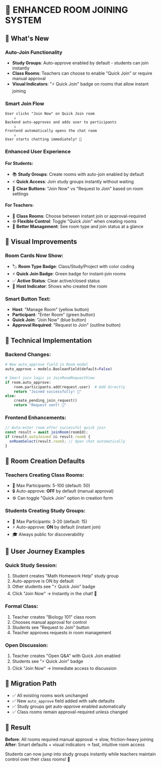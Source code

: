 # 🎯 ENHANCED ROOM JOINING SYSTEM

## 🚀 **What's New**

### **Auto-Join Functionality**

- **Study Groups**: Auto-approve enabled by default - students can join instantly
- **Class Rooms**: Teachers can choose to enable "Quick Join" or require manual approval
- **Visual Indicators**: "⚡ Quick Join" badge on rooms that allow instant joining

### **Smart Join Flow**

```
User clicks "Join Now" on Quick Join room
    ↓
Backend auto-approves and adds user to participants
    ↓
Frontend automatically opens the chat room
    ↓
User starts chatting immediately! 🎉
```

### **Enhanced User Experience**

#### **For Students:**

- 📚 **Study Groups**: Create rooms with auto-join enabled by default
- ⚡ **Quick Access**: Join study groups instantly without waiting
- 🎯 **Clear Buttons**: "Join Now" vs "Request to Join" based on room settings

#### **For Teachers:**

- 🏫 **Class Rooms**: Choose between instant join or approval-required
- ⚙️ **Flexible Control**: Toggle "Quick Join" when creating rooms
- 👥 **Better Management**: See room type and join status at a glance

## 🎨 **Visual Improvements**

### **Room Cards Now Show:**

- 🏷️ **Room Type Badge**: Class/Study/Project with color coding
- ⚡ **Quick Join Badge**: Green badge for instant-join rooms
- ✅ **Active Status**: Clear active/closed status
- 👑 **Host Indicator**: Shows who created the room

### **Smart Button Text:**

- **Host**: "Manage Room" (yellow button)
- **Participant**: "Enter Room" (green button)
- **Quick Join**: "Join Now" (blue button)
- **Approval Required**: "Request to Join" (outline button)

## 🔧 **Technical Implementation**

### **Backend Changes:**

```python
# New auto_approve field in Room model
auto_approve = models.BooleanField(default=False)

# Smart join logic in JoinRoomRequestView
if room.auto_approve:
    room.participants.add(request.user)  # Add directly
    return "Joined successfully! 🎉"
else:
    create_pending_join_request()
    return "Request sent! 📨"
```

### **Frontend Enhancements:**

```javascript
// Auto-enter room after successful quick join
const result = await joinRoom(roomId);
if (result.autoJoined && result.room) {
  onRoomSelect(result.room); // Open chat automatically
}
```

## 🎯 **Room Creation Defaults**

### **Teachers Creating Class Rooms:**

- 👥 Max Participants: 5-100 (default: 50)
- 🔒 Auto-approve: **OFF** by default (manual approval)
- ⚙️ Can toggle "Quick Join" option in creation form

### **Students Creating Study Groups:**

- 👥 Max Participants: 3-20 (default: 15)
- ⚡ Auto-approve: **ON** by default (instant join)
- 🎓 Always public for discoverability

## 🌟 **User Journey Examples**

### **Quick Study Session:**

1. Student creates "Math Homework Help" study group
2. Auto-approve is ON by default
3. Other students see "⚡ Quick Join" badge
4. Click "Join Now" → Instantly in the chat! 🚀

### **Formal Class:**

1. Teacher creates "Biology 101" class room
2. Chooses manual approval for control
3. Students see "Request to Join" button
4. Teacher approves requests in room management

### **Open Discussion:**

1. Teacher creates "Open Q&A" with Quick Join enabled
2. Students see "⚡ Quick Join" badge
3. Click "Join Now" → Immediate access to discussion

## 🔄 **Migration Path**

- ✅ All existing rooms work unchanged
- ✅ New `auto_approve` field added with safe defaults
- ✅ Study groups get auto-approve enabled automatically
- ✅ Class rooms remain approval-required unless changed

## 🎉 **Result**

**Before**: All rooms required manual approval → slow, friction-heavy joining
**After**: Smart defaults + visual indicators → fast, intuitive room access

Students can now jump into study groups instantly while teachers maintain control over their class rooms! 🚀
